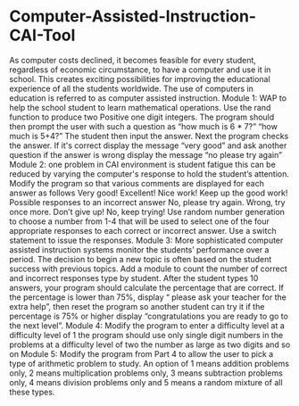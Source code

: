 # Computer-Assisted-Instruction-CAI-Tool
As computer costs declined, it becomes feasible for every student, regardless of economic circumstance, to have a computer and use it in school. This creates exciting possibilities for improving the educational experience of all the students worldwide. The use of computers in education is referred to as computer assisted instruction.  Module 1: WAP to help the school student to learn mathematical operations. Use the rand function to produce two Positive one digit integers. The program should then prompt the user with such a question as “how much is 6 * 7?” “how much is 5+4?” The student then input the answer. Next the program checks the answer. If it's correct display the message “very good” and ask another question if the answer is wrong display the message “no please try again”  Module 2: one problem in CAI environment is student fatigue this can be reduced by varying the computer's response to hold the student’s attention. Modify the program so that various comments are displayed for each answer as follows Very good! Excellent! Nice work! Keep up the good work! Possible responses to an incorrect answer No, please try again. Wrong, try once more. Don’t give up! No, keep trying! Use random number generation to choose a number from 1-4 that will be used to select one of the four appropriate responses to each correct or incorrect answer. Use a switch statement to issue the responses.  Module 3: More sophisticated computer assisted instruction systems monitor the students’ performance over a period. The decision to begin a new topic is often based on the student success with previous topics. Add a module to count the number of correct and incorrect responses type by student. After the student types 10 answers, your program should calculate the percentage that are correct. If the percentage is lower than 75%, display “ please ask your teacher for the extra help”, then reset the program so another student can try it if the percentage is 75% or higher display “congratulations you are ready to go to the next level”.  Module 4: Modify the program to enter a difficulty level at a difficulty level of 1 the program should use only single digit numbers in the problems at a difficulty level of two the number as large as two digits and so on  Module 5: Modify the program from Part 4 to allow the user to pick a type of arithmetic problem to study. An option of 1 means addition problems only, 2 means multiplication problems only, 3 means subtraction problems only, 4 means division problems only and 5 means a random mixture of all these types.
